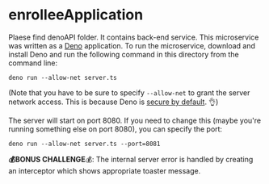 # enrolleeApplication

Plaese find denoAPI folder. It contains back-end service. This microservice was written as a [Deno](https://deno.land/) application.
To run the microservice, download and install Deno and run the following command in this directory from the command line:

```
deno run --allow-net server.ts
```

(Note that you have to be sure to specify `--allow-net` to grant the server network access. This is because Deno is [secure by default](https://deno.land/manual/getting_started/permissions). 👌)

The server will start on port 8080. If you need to change this (maybe you're running something else on port 8080), you can specify the port:

```
deno run --allow-net server.ts --port=8081
```


**💰BONUS CHALLENGE**💰: The internal server error is handled by creating an interceptor which shows appropriate toaster message.

